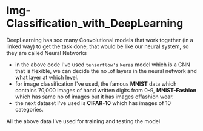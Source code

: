 # Img-Classification_with_DeepLearning
DeepLearning has soo many Convolutional models that work together (in a linked way) to get the task done, that would be like our neural system, so they are called Neural Networks
- in the above code I've used  `tensorflow's` `keras` model which is a CNN that is flexible, we can decide the no .of layers in the neural network and what layer at which level.
- for image classification I've used, the famous **MNIST** data which contains 70,000 images of hand written digits from 0-9, **MNIST-Fashion** which has same no of images but it has images offashion wear.
- the next dataset I've used is **CIFAR-10** which has images of 10 categories.

All the above data I've used for training and testing the model
